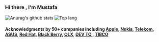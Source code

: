 ### Hi there , I'm Mustafa 
![Anurag's github stats](https://github-readme-stats.vercel.app/api?username=c0brabaghdad1&show_icons=true&include_all_commits=true&theme=midnight-purple)
![Top lang](https://github-readme-stats.vercel.app/api/top-langs/?username=c0brabaghdad1&layout=compact&hide_border=true&theme=midnight-purple&show_icons=true)

#### Acknowledgments by 50+ companies including [Apple](https://support.apple.com/en-us/HT201536), [Nokia](https://www.nokia.com/responsible-disclosure/), [Telekom](https://www.telekom.com/en/corporate-responsibility/data-protection-data-security/security/details/acknowledgements-358300#N), [ASUS](https://www.asus.com/Static_WebPage/ASUS-Product-Security-Advisory/), [Red Hat](https://access.redhat.com/articles/66234), [Black Berry](https://www.blackberry.com/us/en/services/blackberry-incident-response-team), [OLX](https://security.olx.com/security-hall-of-fame.html), [DEV TO ](https://dev.to/security), [TIBCO](https://www.tibco.com/security/disclosure-hall-fame)
